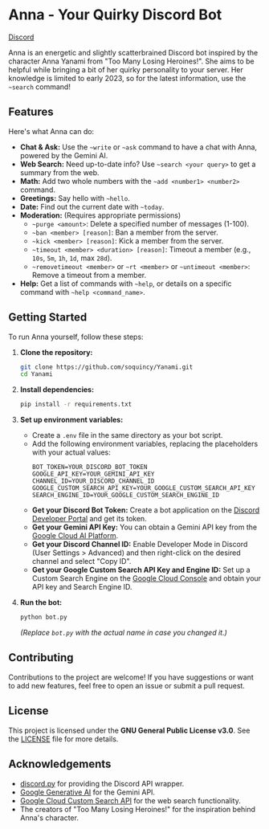 # Anna - Your Quirky Discord Bot

[Discord](https://discord.gg/sbqUyn87nM) 

Anna is an energetic and slightly scatterbrained Discord bot inspired by the character Anna Yanami from "Too Many Losing Heroines!". She aims to be helpful while bringing a bit of her quirky personality to your server. Her knowledge is limited to early 2023, so for the latest information, use the `~search` command!

## Features

Here's what Anna can do:

* **Chat & Ask:** Use the `~write` or `~ask` command to have a chat with Anna, powered by the Gemini AI.
* **Web Search:** Need up-to-date info? Use `~search <your query>` to get a summary from the web.
* **Math:** Add two whole numbers with the `~add <number1> <number2>` command.
* **Greetings:** Say hello with `~hello`.
* **Date:** Find out the current date with `~today`.
* **Moderation:** (Requires appropriate permissions)
    * `~purge <amount>`: Delete a specified number of messages (1-100).
    * `~ban <member> [reason]`: Ban a member from the server.
    * `~kick <member> [reason]`: Kick a member from the server.
    * `~timeout <member> <duration> [reason]`: Timeout a member (e.g., `10s`, `5m`, `1h`, `1d`, max `28d`).
    * `~removetimeout <member>` or `~rt <member>` or `~untimeout <member>`: Remove a timeout from a member.
* **Help:** Get a list of commands with `~help`, or details on a specific command with `~help <command_name>`.

## Getting Started

To run Anna yourself, follow these steps:

1.  **Clone the repository:**
    ```bash
    git clone https://github.com/soquincy/Yanami.git
    cd Yanami
    ```

2.  **Install dependencies:**
    ```bash
    pip install -r requirements.txt
    ```

3.  **Set up environment variables:**
    * Create a `.env` file in the same directory as your bot script.
    * Add the following environment variables, replacing the placeholders with your actual values:
        ```
        BOT_TOKEN=YOUR_DISCORD_BOT_TOKEN
        GOOGLE_API_KEY=YOUR_GEMINI_API_KEY
        CHANNEL_ID=YOUR_DISCORD_CHANNEL_ID
        GOOGLE_CUSTOM_SEARCH_API_KEY=YOUR_GOOGLE_CUSTOM_SEARCH_API_KEY
        SEARCH_ENGINE_ID=YOUR_GOOGLE_CUSTOM_SEARCH_ENGINE_ID
        ```
    * **Get your Discord Bot Token:** Create a bot application on the [Discord Developer Portal](https://discord.com/developers/applications) and get its token.
    * **Get your Gemini API Key:** You can obtain a Gemini API key from the [Google Cloud AI Platform](https://console.cloud.google.com/vertex-ai/generative/language/get-started).
    * **Get your Discord Channel ID:** Enable Developer Mode in Discord (User Settings > Advanced) and then right-click on the desired channel and select "Copy ID".
    * **Get your Google Custom Search API Key and Engine ID:** Set up a Custom Search Engine on the [Google Cloud Console](https://console.cloud.google.com/) and obtain your API key and Search Engine ID.

4.  **Run the bot:**
    ```bash
    python bot.py
    ```
    *(Replace `bot.py` with the actual name in case you changed it.)*

## Contributing

Contributions to the project are welcome! If you have suggestions or want to add new features, feel free to open an issue or submit a pull request.

## License

This project is licensed under the **GNU General Public License v3.0**. See the [LICENSE](LICENSE) file for more details.

## Acknowledgements

* [discord.py](https://discord.py/) for providing the Discord API wrapper.
* [Google Generative AI](https://ai.google.dev/) for the Gemini API.
* [Google Cloud Custom Search API](https://developers.google.com/custom-search/v1/overview) for the web search functionality.
* The creators of "Too Many Losing Heroines!" for the inspiration behind Anna's character.
